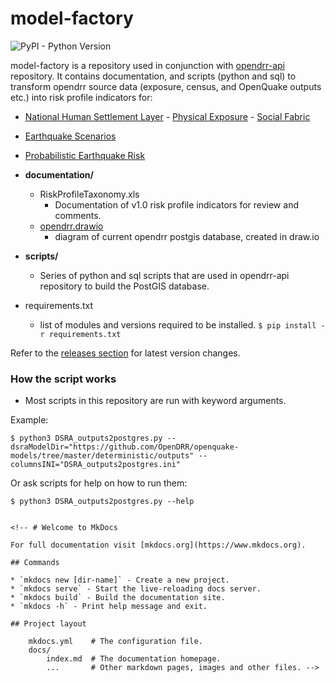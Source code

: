 # model-factory
![PyPI - Python Version](https://img.shields.io/pypi/pyversions/openquake.engine)

model-factory is a repository used in conjunction with [opendrr-api](https://github.com/OpenDRR/opendrr-api) repository.
It contains documentation, and scripts (python and sql) to transform opendrr source data (exposure, census, and OpenQuake outputs etc.) into risk profile indicators for:

 - [National Human Settlement Layer](https://github.com/OpenDRR/national-human-settlement) 
		 - [Physical Exposure](https://github.com/OpenDRR/national-human-settlement/tree/main/physical-exposure)
		 - [Social Fabric](https://github.com/OpenDRR/national-human-settlement/tree/main/social-fabric)
- [Earthquake Scenarios](https://github.com/OpenDRR/earthquake-scenarios) 
- [Probabilistic Earthquake Risk](https://github.com/OpenDRR/seismic-risk-model)


 - **documentation/**
	 - RiskProfileTaxonomy.xls
		 -  Documentation of v1.0 risk profile indicators for review and comments.
	- [opendrr.drawio](https://github.com/OpenDRR/opendrr-data-store/blob/master/scripts/Diagrams)
		- diagram of current opendrr postgis database, created in draw.io 
- **scripts/**
	- Series of python and sql scripts that are used in opendrr-api repository to build the PostGIS database.
- requirements.txt
	- list of modules and versions required to be installed.  `$ pip install -r requirements.txt`

Refer to the [releases section](https://github.com/OpenDRR/model-factory/releases) for latest version changes.


### How the script works
- Most scripts in this repository are run with keyword arguments.

Example:
```
$ python3 DSRA_outputs2postgres.py --dsraModelDir="https://github.com/OpenDRR/openquake-models/tree/master/deterministic/outputs" --columnsINI="DSRA_outputs2postgres.ini"
```
Or ask scripts for help on how to run them:
```
$ python3 DSRA_outputs2postgres.py --help


<!-- # Welcome to MkDocs

For full documentation visit [mkdocs.org](https://www.mkdocs.org).

## Commands

* `mkdocs new [dir-name]` - Create a new project.
* `mkdocs serve` - Start the live-reloading docs server.
* `mkdocs build` - Build the documentation site.
* `mkdocs -h` - Print help message and exit.

## Project layout

    mkdocs.yml    # The configuration file.
    docs/
        index.md  # The documentation homepage.
        ...       # Other markdown pages, images and other files. -->
